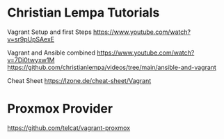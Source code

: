 # Christian Lempa Tutorials
Vagrant Setup and first Steps
https://www.youtube.com/watch?v=sr9pUpSAexE

Vagrant and Ansible combined
https://www.youtube.com/watch?v=7Di0twyxw1M
https://github.com/christianlempa/videos/tree/main/ansible-and-vagrant


Cheat Sheet
https://lzone.de/cheat-sheet/Vagrant


# Proxmox Provider
https://github.com/telcat/vagrant-proxmox

